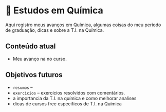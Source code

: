 # 🧪 Estudos em Química

Aqui registro meus avanços em Química, algumas coisas do meu periodo de graduação, dicas e sobre a T.I. na Química.

## Conteúdo atual

- Meu avanço na no curso.

## Objetivos futuros

- `resumos` – 
- `exercicios` – exercícios resolvidos com comentários.
- a importancia da T.I. na química e como melhorar analises
- dicas de cursos free especificos de T.I. na Química
